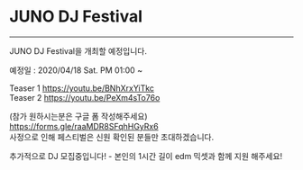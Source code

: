 # JUNO DJ Festival

---

JUNO DJ Festival을 개최할 예정입니다.

예정일 : 2020/04/18 Sat. PM 01:00 ~

Teaser 1 https://youtu.be/BNhXrxYiTkc  
Teaser 2 https://youtu.be/PeXm4sTo76o

(참가 원하시는분은 구글 폼 작성해주세요)  
https://forms.gle/raaMDR8SFqhHGyRx6  
사정으로 인해 페스티벌은 신원 확인된 분들만 초대하겠습니다.  

추가적으로 DJ 모집중입니다! - 본인의 1시간 길이 edm 믹셋과 함께 지원 해주세요!